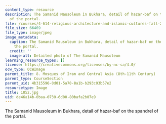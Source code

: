 ```yaml
---
content_type: resource
description: The Samanid Mausoleum in Bukhara, detail of hazar-baf on the spandrel
  of the portal.
file: /courses/4-614-religious-architecture-and-islamic-cultures-fall-2002/de46a14b0baa07306d0080bafa2b07e9_1052.jpg
file_size: 66469
file_type: image/jpeg
image_metadata:
  caption: The Samanid Mausoleum in Bukhara, detail of hazar-baf on the spandrel of
    the portal.
  credit: ''
  image-alt: Detailed photo of The Samanid Mausoleum
learning_resource_types: []
license: https://creativecommons.org/licenses/by-nc-sa/4.0/
ocw_type: OCWImage
parent_title: 8. Mosques of Iran and Central Asia (8th-11th Century)
parent_type: CourseSection
parent_uid: 4b315596-0d01-5a70-8a1b-b293c03b57e2
resourcetype: Image
title: 1052.jpg
uid: de46a14b-0baa-0730-6d00-80bafa2b07e9
---
```

The Samanid Mausoleum in Bukhara, detail of hazar-baf on the spandrel of the portal.